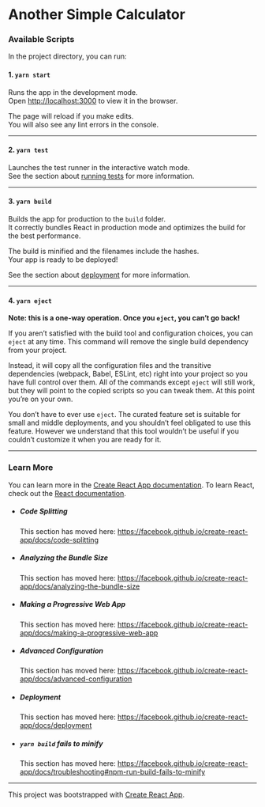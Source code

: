# Another Simple Calculator

### Available Scripts

In the project directory, you can run:

#### 1. `yarn start`
Runs the app in the development mode.<br />
Open [http://localhost:3000](http://localhost:3000) to view it in the browser.

The page will reload if you make edits.<br />
You will also see any lint errors in the console.

---

#### 2. `yarn test`
Launches the test runner in the interactive watch mode.<br />
See the section about [running tests](https://facebook.github.io/create-react-app/docs/running-tests) for more information.

---

#### 3. `yarn build`
Builds the app for production to the `build` folder.<br />
It correctly bundles React in production mode and optimizes the build for the best performance.

The build is minified and the filenames include the hashes.<br />
Your app is ready to be deployed!

See the section about [deployment](https://facebook.github.io/create-react-app/docs/deployment) for more information.

---

#### 4. `yarn eject`
**Note: this is a one-way operation. Once you `eject`, you can’t go back!**

If you aren’t satisfied with the build tool and configuration choices, you can `eject` at any time. This command will remove the single build dependency from your project.

Instead, it will copy all the configuration files and the transitive dependencies (webpack, Babel, ESLint, etc) right into your project so you have full control over them. All of the commands except `eject` will still work, but they will point to the copied scripts so you can tweak them. At this point you’re on your own.

You don’t have to ever use `eject`. The curated feature set is suitable for small and middle deployments, and you shouldn’t feel obligated to use this feature. However we understand that this tool wouldn’t be useful if you couldn’t customize it when you are ready for it.

---

### Learn More

You can learn more in the [Create React App documentation](https://facebook.github.io/create-react-app/docs/getting-started).
To learn React, check out the [React documentation](https://reactjs.org/).

- ##### Code Splitting

    This section has moved here: https://facebook.github.io/create-react-app/docs/code-splitting

- ##### Analyzing the Bundle Size

    This section has moved here: https://facebook.github.io/create-react-app/docs/analyzing-the-bundle-size

- ##### Making a Progressive Web App

    This section has moved here: https://facebook.github.io/create-react-app/docs/making-a-progressive-web-app

- ##### Advanced Configuration

    This section has moved here: https://facebook.github.io/create-react-app/docs/advanced-configuration

- ##### Deployment

    This section has moved here: https://facebook.github.io/create-react-app/docs/deployment

- ##### `yarn build` fails to minify

    This section has moved here: https://facebook.github.io/create-react-app/docs/troubleshooting#npm-run-build-fails-to-minify

---

This project was bootstrapped with [Create React App](https://github.com/facebook/create-react-app).
